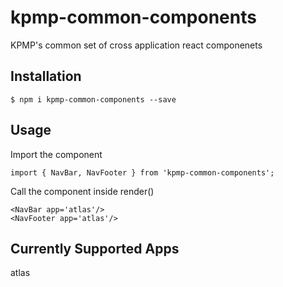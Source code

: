 # kpmp-common-components
KPMP's common set of cross application react componenets


## Installation

```
$ npm i kpmp-common-components --save
```

## Usage

Import the component
```
import { NavBar, NavFooter } from 'kpmp-common-components';
```

Call the component inside render()
```
<NavBar app='atlas'/>
<NavFooter app='atlas'/>
```


## Currently Supported Apps

atlas
